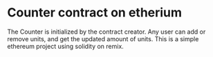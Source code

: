 # Counter contract on etherium

The Counter is initialized by the contract creator. Any user can add or remove units, and get the updated amount of units. 
This is a simple ethereum project using solidity on remix.
